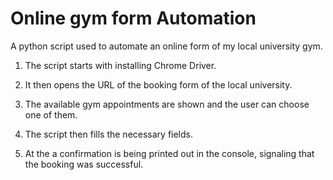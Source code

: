 # Online gym form Automation

A python script used to automate an online form of my local university gym.

1. The script starts with installing Chrome Driver.

2. It then opens the URL of the booking form of the local university.

3. The available gym appointments are shown and the user can choose one of them.

4. The script then fills the necessary fields.

5. At the a confirmation is being printed out in the console, signaling that the booking was successful.
